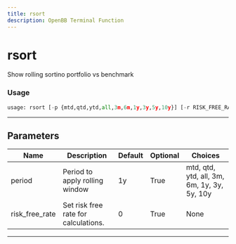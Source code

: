 ```yaml
---
title: rsort
description: OpenBB Terminal Function
---
```


# rsort

Show rolling sortino portfolio vs benchmark

### Usage

```python
usage: rsort [-p {mtd,qtd,ytd,all,3m,6m,1y,3y,5y,10y}] [-r RISK_FREE_RATE]
```

---

## Parameters

| Name | Description | Default | Optional | Choices |
| ---- | ----------- | ------- | -------- | ------- |
| period | Period to apply rolling window | 1y | True | mtd, qtd, ytd, all, 3m, 6m, 1y, 3y, 5y, 10y |
| risk_free_rate | Set risk free rate for calculations. | 0 | True | None |
---

